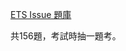 <a href="https://www.ets.org/pdfs/gre/issue-pool.pdf" target="_blank">ETS Issue 題庫</a>

共156題，考試時抽一題考。